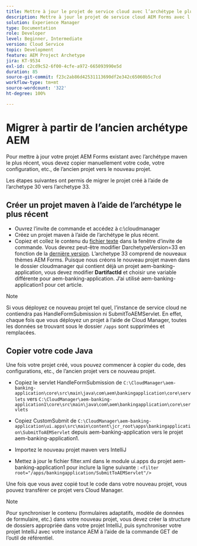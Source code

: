 ```yaml
---
title: Mettre à jour le projet de service cloud avec l’archétype le plus récent
description: Mettre à jour le projet de service cloud AEM Forms avec l’archétype le plus récent
solution: Experience Manager
type: Documentation
role: Developer
level: Beginner, Intermediate
version: Cloud Service
topic: Development
feature: AEM Project Archetype
jira: KT-9534
exl-id: c2cd9c52-6f00-4cfe-a972-665093990e5d
duration: 85
source-git-commit: f23c2ab86d42531113690df2e342c65060b5c7cd
workflow-type: tm+mt
source-wordcount: '322'
ht-degree: 100%

---
```


# Migrer à partir de l’ancien archétype AEM

Pour mettre à jour votre projet AEM Forms existant avec l’archétype maven le plus récent, vous devez copier manuellement votre code, votre configuration, etc., de l’ancien projet vers le nouveau projet.

Les étapes suivantes ont permis de migrer le projet créé à l’aide de l’archetype 30 vers l’archetype 33.

## Créer un projet maven à l’aide de l’archétype le plus récent

* Ouvrez l’invite de commande et accédez à c:\cloudmanager
* Créez un projet maven à l’aide de l’archétype le plus récent.
* Copiez et collez le contenu du [fichier texte](assets/creating-maven-project.txt) dans la fenêtre d’invite de commande. Vous devrez peut-être modifier DarchetypeVersion=33 en fonction de la [dernière version](https://github.com/adobe/aem-project-archetype/releases). L’archetype 33 comprend de nouveaux thèmes AEM Forms.
Puisque nous créons le nouveau projet maven dans le dossier cloudmanager qui contient déjà un projet aem-banking-application, vous devez modifier **DartifactId** et choisir une variable différente pour aem-banking-application. J’ai utilisé aem-banking-application1 pour cet article.

>[!NOTE]
>
>Si vous déployez ce nouveau projet tel quel, l’instance de service cloud ne contiendra pas HandleFormSubmission ni SubmitToAEMServlet. En effet, chaque fois que vous déployez un projet à l’aide de Cloud Manager, toutes les données se trouvant sous le dossier `/apps` sont supprimées et remplacées.

## Copier votre code Java

Une fois votre projet créé, vous pouvez commencer à copier du code, des configurations, etc., de l’ancien projet vers ce nouveau projet.

* Copiez le servlet HandleFormSubmission de ```C:\CloudManager\aem-banking-application\core\src\main\java\com\aem\bankingapplication\core\servlets```
vers
  ```C:\CloudManager\aem-banking-application1\core\src\main\java\com\aem\bankingapplication\core\servlets```

* Copiez CustomSubmit de
  ```C:\CloudManager\aem-banking-application\ui.apps\src\main\content\jcr_root\apps\bankingapplication\SubmitToAEMServlet``` depuis aem-banking-application vers le projet aem-banking-application1.

* Importez le nouveau projet maven vers IntelliJ

* Mettez à jour le fichier filter.xml dans le module ui.apps du projet aem-banking-application1 pour inclure la ligne suivante :
  ```<filter root="/apps/bankingapplication/SubmitToAEMServlet"/>```

Une fois que vous avez copié tout le code dans votre nouveau projet, vous pouvez transférer ce projet vers Cloud Manager.

>[!NOTE]
>
>Pour synchroniser le contenu (formulaires adaptatifs, modèle de données de formulaire, etc.) dans votre nouveau projet, vous devez créer la structure de dossiers appropriée dans votre projet IntelliJ, puis synchroniser votre projet IntelliJ avec votre instance AEM à l’aide de la commande GET de l’outil de référentiel.
